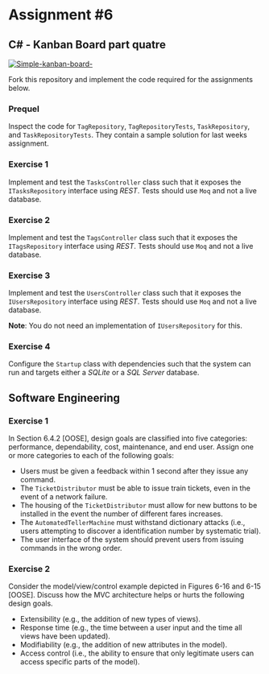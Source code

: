 # Assignment #6

## C&#35; - Kanban Board part quatre

[![Simple-kanban-board-](https://upload.wikimedia.org/wikipedia/commons/thumb/d/d3/Simple-kanban-board-.jpg/512px-Simple-kanban-board-.jpg)](https://commons.wikimedia.org/wiki/File:Simple-kanban-board-.jpg "Jeff.lasovski [CC BY-SA 3.0 (https://creativecommons.org/licenses/by-sa/3.0)], via Wikimedia Commons")

Fork this repository and implement the code required for the assignments below.

### Prequel

Inspect the code for `TagRepository`, `TagRepositoryTests`, `TaskRepository`, and `TaskRepositoryTests`. They contain a sample solution for last weeks assignment.

### Exercise 1

Implement and test the `TasksController` class such that it exposes the `ITasksRepository` interface using *REST*.
Tests should use `Moq` and not a live database.

### Exercise 2

Implement and test the `TagsController` class such that it exposes the `ITagsRepository` interface using *REST*.
Tests should use `Moq` and not a live database.

### Exercise 3

Implement and test the `UsersController` class such that it exposes the `IUsersRepository` interface using *REST*.
Tests should use `Moq` and not a live database.

**Note**: You do not need an implementation of `IUsersRepository` for this.

### Exercise 4

Configure the `Startup` class with dependencies such that the system can run and targets either a *SQLite* or a *SQL Server* database.





## Software Engineering

### Exercise 1

In Section 6.4.2 [OOSE], design goals are classified into five categories: performance, dependability, cost, maintenance, and end user. Assign one or more categories to each of the following goals:

- Users must be given a feedback within 1 second after they issue any command.
- The `TicketDistributor` must be able to issue train tickets, even in the event of a network failure.
- The housing of the `TicketDistributor` must allow for new buttons to be installed in the event the number of different fares increases.
- The `AutomatedTellerMachine` must withstand dictionary attacks (i.e., users attempting to discover a identification number by systematic trial).
- The user interface of the system should prevent users from issuing commands in the wrong order.

### Exercise 2

Consider the model/view/control example depicted in Figures 6-16 and 6-15 [OOSE].  Discuss how the MVC architecture helps or hurts the following design goals.

- Extensibility (e.g., the addition of new types of views).
- Response time (e.g., the time between a user input and the time all views have been updated).
- Modifiability (e.g., the addition of new attributes in the model).
- Access control (i.e., the ability to ensure that only legitimate users can access specific parts of the model).

